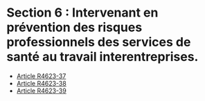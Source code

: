 # Section 6 : Intervenant en prévention des risques professionnels des services de santé au travail interentreprises.

* [Article R4623-37](./LEGIARTI000025279769.md)
* [Article R4623-38](./LEGIARTI000025279766.md)
* [Article R4623-39](./LEGIARTI000025279764.md)
